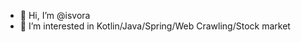 - 👋 Hi, I’m @isvora
- 👀 I’m interested in Kotlin/Java/Spring/Web Crawling/Stock market

<!---
isvora/isvora is a ✨ special ✨ repository because its `README.md` (this file) appears on your GitHub profile.
You can click the Preview link to take a look at your changes.
--->
